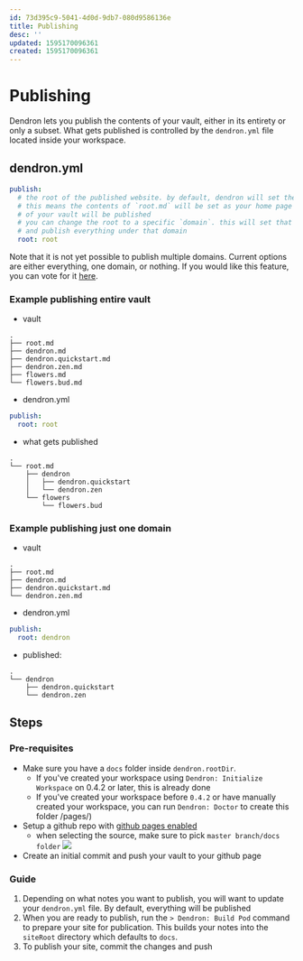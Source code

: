 ```yaml
---
id: 73d395c9-5041-4d0d-9db7-080d9586136e
title: Publishing
desc: ''
updated: 1595170096361
created: 1595170096361
---
```


# Publishing

Dendron lets you publish the contents of your vault, either in its entirety or only a subset. What gets published is controlled by the `dendron.yml` file located inside your workspace. 

## dendron.yml
```yml
publish:
  # the root of the published website. by default, dendron will set the root to `root.md`
  # this means the contents of `root.md` will be set as your home page and that all the contents
  # of your vault will be published
  # you can change the root to a specific `domain`. this will set that `domain` as the home page
  # and publish everything under that domain
  root: root 

```

Note that it is not yet possible to publish multiple domains. Current options are either everything, one domain, or nothing. If you would like this feature, you can vote for it [here](https://github.com/dendronhq/dendron/issues/64).

### Example publishing entire vault
- vault
```
.
├── root.md
├── dendron.md
├── dendron.quickstart.md
├── dendron.zen.md
├── flowers.md
└── flowers.bud.md
```
- dendron.yml
```yml
publish:
  root: root
```
- what gets published

```
.
└── root.md
    ├── dendron
    │   ├── dendron.quickstart
    │   └── dendron.zen
    └── flowers
        └── flowers.bud
```

### Example publishing just one domain
- vault
```
.
├── root.md
├── dendron.md
├── dendron.quickstart.md
└── dendron.zen.md
```
- dendron.yml
```yml
publish:
  root: dendron
```
- published:

```
.
└── dendron
    ├── dendron.quickstart
    └── dendron.zen
```

## Steps

### Pre-requisites
- Make sure you have a `docs` folder inside `dendron.rootDir`.
    - If you've created your workspace using `Dendron: Initialize Workspace` on 0.4.2 or later, this is already done 
    - If you've created your workspace before `0.4.2` or have manually created your workspace, you can run `Dendron: Doctor` to create this folder
/pages/)
- Setup a github repo with [github pages enabled](https://guides.github.com/features/pages/)
  - when selecting the source, make sure to pick `master branch/docs folder`
![](https://foundation-prod-assetspublic53c57cce-8cpvgjldwysl.s3-us-west-2.amazonaws.com/assets/images/gh-page-docs.jpg)
- Create an initial commit and push your vault to your github page

### Guide
1. Depending on what notes you want to publish, you will want to update your `dendron.yml` file. By default, everything will be published
2. When you are ready to publish, run the `> Dendron: Build Pod` command to prepare your site for publication. This builds your notes into the `siteRoot` directory which defaults to `docs`.
3. To publish your site, commit the changes and push


